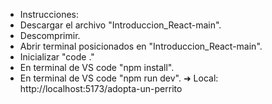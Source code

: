 - Instrucciones:
- Descargar el archivo "Introduccion_React-main".
- Descomprimir.
- Abrir terminal posicionados en "Introduccion_React-main".
- Inicializar "code ."
- En terminal de VS code "npm install".
- En terminal de VS code "npm run dev".
➜  Local:   http://localhost:5173/adopta-un-perrito



